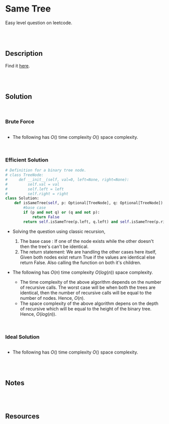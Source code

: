 # Same Tree

Easy level question on leetcode.

<br>
<br>

## Description

Find it [here](https://rebrand.ly/zzen77f).

<br>
<br>

## Solution

<br>

### Brute Force

```py

```

- The following has $O()$ time complexity $O()$ space complexity.

<br>

### Efficient Solution

```py
# Definition for a binary tree node.
# class TreeNode:
#     def __init__(self, val=0, left=None, right=None):
#         self.val = val
#         self.left = left
#         self.right = right
class Solution:
    def isSameTree(self, p: Optional[TreeNode], q: Optional[TreeNode]) -> bool:
        #base case
        if (p and not q) or (q and not p):
            return False
        return self.isSameTree(p.left, q.left) and self.isSameTree(p.right, q.right) and p.val == q.val if (p and q) else True
```

- Solving the question using classic recursion,

  1. The base case : If one of the node exists while the other doesn't then the tree's can't be identical.
  2. The return statement: We are handling the other cases here itself, Given both nodes exist return True if the values are identical else return False. Also calling the function on both it's children.

- The following has $O(n)$ time complexity $O(log(n))$ space complexity.
  - The time complexity of the above algorithm depends on the number of recursive calls. The worst case will be when both the trees are identical, then the number of recursive calls will be equal to the number of nodes. Hence, $O(n)$.
  - The space complexity of the above algorithm depens on the depth of recursive which will be equal to the height of the binary tree. Hence, $O(log(n))$.

<br>

### Ideal Solution

```py

```

- The following has $O()$ time complexity $O()$ space complexity.

<br>
<br>

## Notes

<br>
<br>

## Resources

<br>
<br>
